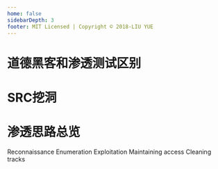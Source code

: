 ```yaml
---
home: false
sidebarDepth: 3
footer: MIT Licensed | Copyright © 2018-LIU YUE
---
```


# 道德黑客和渗透测试区别

# SRC挖洞

# 渗透思路总览

Reconnaissance 
Enumeration 
Exploitation 
Maintaining access 
Cleaning tracks

